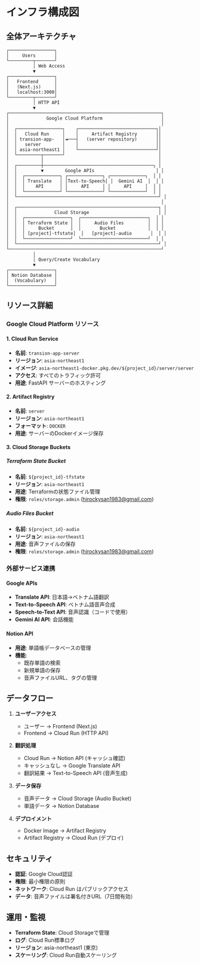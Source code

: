 # インフラ構成図

## 全体アーキテクチャ

```
┌─────────────────┐
│     Users       │
└─────────┬───────┘
          │ Web Access
          ▼
┌─────────────────┐
│   Frontend      │
│   (Next.js)     │
│   localhost:3000│
└─────────┬───────┘
          │ HTTP API
          ▼
┌─────────────────────────────────────────────────────────┐
│              Google Cloud Platform                      │
│                                                         │
│  ┌─────────────────┐    ┌─────────────────────────────┐│
│  │   Cloud Run     │    │     Artifact Registry       ││
│  │ transion-app-   │◄───┤   (server repository)       ││
│  │   server        │    │                             ││
│  │ asia-northeast1 │    └─────────────────────────────┘│
│  └─────────┬───────┘                                   │
│            │                                           │
│  ┌─────────┼─────────────────────────────────────────┐ │
│  │         ▼        Google APIs                       │ │
│  │  ┌─────────────┐ ┌─────────────┐ ┌─────────────┐  │ │
│  │  │ Translate   │ │Text-to-Speech│ │  Gemini AI  │  │ │
│  │  │    API      │ │     API     │ │     API     │  │ │
│  │  └─────────────┘ └─────────────┘ └─────────────┘  │ │
│  └─────────────────────────────────────────────────────┘ │
│                                                         │
│  ┌─────────────────────────────────────────────────────┐ │
│  │              Cloud Storage                          │ │
│  │  ┌─────────────────┐  ┌─────────────────────────┐  │ │
│  │  │ Terraform State │  │     Audio Files         │  │ │
│  │  │     Bucket      │  │       Bucket            │  │ │
│  │  │ [project]-tfstate│  │   [project]-audio       │  │ │
│  │  └─────────────────┘  └─────────────────────────┘  │ │
│  └─────────────────────────────────────────────────────┘ │
└─────────────────────────────────────────────────────────┘
          │
          │ Query/Create Vocabulary
          ▼
┌─────────────────┐
│ Notion Database │
│  (Vocabulary)   │
└─────────────────┘
```

## リソース詳細

### Google Cloud Platform リソース

#### 1. Cloud Run Service
- **名前**: `transion-app-server`
- **リージョン**: `asia-northeast1`
- **イメージ**: `asia-northeast1-docker.pkg.dev/${project_id}/server/server`
- **アクセス**: すべてのトラフィック許可
- **用途**: FastAPI サーバーのホスティング

#### 2. Artifact Registry
- **名前**: `server`
- **リージョン**: `asia-northeast1`
- **フォーマット**: `DOCKER`
- **用途**: サーバーのDockerイメージ保存

#### 3. Cloud Storage Buckets

##### Terraform State Bucket
- **名前**: `${project_id}-tfstate`
- **リージョン**: `asia-northeast1`
- **用途**: Terraformの状態ファイル管理
- **権限**: `roles/storage.admin` (hirockysan1983@gmail.com)

##### Audio Files Bucket
- **名前**: `${project_id}-audio`
- **リージョン**: `asia-northeast1`
- **用途**: 音声ファイルの保存
- **権限**: `roles/storage.admin` (hirockysan1983@gmail.com)

### 外部サービス連携

#### Google APIs
- **Translate API**: 日本語→ベトナム語翻訳
- **Text-to-Speech API**: ベトナム語音声合成
- **Speech-to-Text API**: 音声認識（コードで使用）
- **Gemini AI API**: 会話機能

#### Notion API
- **用途**: 単語帳データベースの管理
- **機能**: 
  - 既存単語の検索
  - 新規単語の保存
  - 音声ファイルURL、タグの管理

## データフロー

1. **ユーザーアクセス**
   - ユーザー → Frontend (Next.js)
   - Frontend → Cloud Run (HTTP API)

2. **翻訳処理**
   - Cloud Run → Notion API (キャッシュ確認)
   - キャッシュなし → Google Translate API
   - 翻訳結果 → Text-to-Speech API (音声生成)

3. **データ保存**
   - 音声データ → Cloud Storage (Audio Bucket)
   - 単語データ → Notion Database

4. **デプロイメント**
   - Docker Image → Artifact Registry
   - Artifact Registry → Cloud Run (デプロイ)

## セキュリティ

- **認証**: Google Cloud認証
- **権限**: 最小権限の原則
- **ネットワーク**: Cloud Run はパブリックアクセス
- **データ**: 音声ファイルは署名付きURL（7日間有効）

## 運用・監視

- **Terraform State**: Cloud Storageで管理
- **ログ**: Cloud Run標準ログ
- **リージョン**: asia-northeast1 (東京)
- **スケーリング**: Cloud Run自動スケーリング
